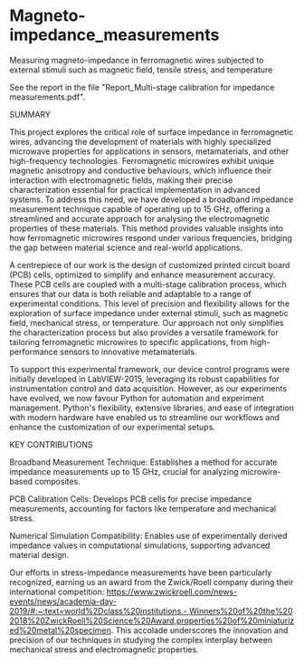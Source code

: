 # Magneto-impedance_measurements
Measuring magneto-impedance in ferromagnetic wires subjected to external stimuli such as magnetic field, tensile stress, and temperature

See the report in the file "Report_Multi-stage calibration for impedance measurements.pdf". 

SUMMARY

This project explores the critical role of surface impedance in ferromagnetic wires, advancing the development of materials with highly specialized microwave properties for applications in sensors, metamaterials, and other high-frequency technologies. Ferromagnetic microwires exhibit unique magnetic anisotropy and conductive behaviours, which influence their interaction with electromagnetic fields, making their precise characterization essential for practical implementation in advanced systems. To address this need, we have developed a broadband impedance measurement technique capable of operating up to 15 GHz, offering a streamlined and accurate approach for analysing the electromagnetic properties of these materials. This method provides valuable insights into how ferromagnetic microwires respond under various frequencies, bridging the gap between material science and real-world applications.

A centrepiece of our work is the design of customized printed circuit board (PCB) cells, optimized to simplify and enhance measurement accuracy. These PCB cells are coupled with a multi-stage calibration process, which ensures that our data is both reliable and adaptable to a range of experimental conditions. This level of precision and flexibility allows for the exploration of surface impedance under external stimuli, such as magnetic field, mechanical stress, or temperature. Our approach not only simplifies the characterization process but also provides a versatile framework for tailoring ferromagnetic microwires to specific applications, from high-performance sensors to innovative metamaterials.

To support this experimental framework, our device control programs were initially developed in LabVIEW-2015, leveraging its robust capabilities for instrumentation control and data acquisition. However, as our experiments have evolved, we now favour Python for automation and experiment management. Python's flexibility, extensive libraries, and ease of integration with modern hardware have enabled us to streamline our workflows and enhance the customization of our experimental setups.

KEY CONTRIBUTIONS

  Broadband Measurement Technique: Establishes a method for accurate impedance measurements up to 15 GHz, crucial for analyzing microwire-based composites.

  PCB Calibration Cells: Develops PCB cells for precise impedance measurements, accounting for factors like temperature and mechanical stress.

  Numerical Simulation Compatibility: Enables use of experimentally derived impedance values in computational simulations, supporting advanced material design.

Our efforts in stress-impedance measurements have been particularly recognized, earning us an award from the Zwick/Roell company during their international competition: https://www.zwickroell.com/news-events/news/academia-day-2019/#:~:text=world%2Dclass%20institutions.-,Winners%20of%20the%202018%20ZwickRoell%20Science%20Award,properties%20of%20miniaturized%20metal%20specimen. This accolade underscores the innovation and precision of our techniques in studying the complex interplay between mechanical stress and electromagnetic properties.
